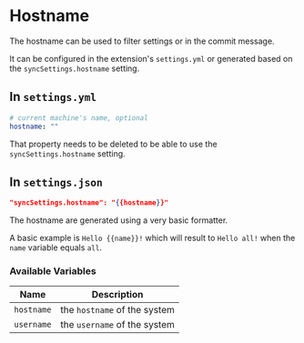 Hostname
========

The hostname can be used to filter settings or in the commit message.

It can be configured in the extension's `settings.yml` or generated based on the `syncSettings.hostname` setting.

In **`settings.yml`**
--------------

```yaml
# current machine's name, optional
hostname: ""
```

That property needs to be deleted to be able to use the `syncSettings.hostname` setting.

In **`settings.json`**
----------------------

```json
"syncSettings.hostname": "{{hostname}}"
```

The hostname are generated using a very basic formatter.

A basic example is `Hello {{name}}!` which will result to `Hello all!` when the `name` variable equals `all`.

### Available Variables

| Name       | Description                  |
| ---------- | ---------------------------- |
| `hostname` | the `hostname` of the system |
| `username` | the `username` of the system |
